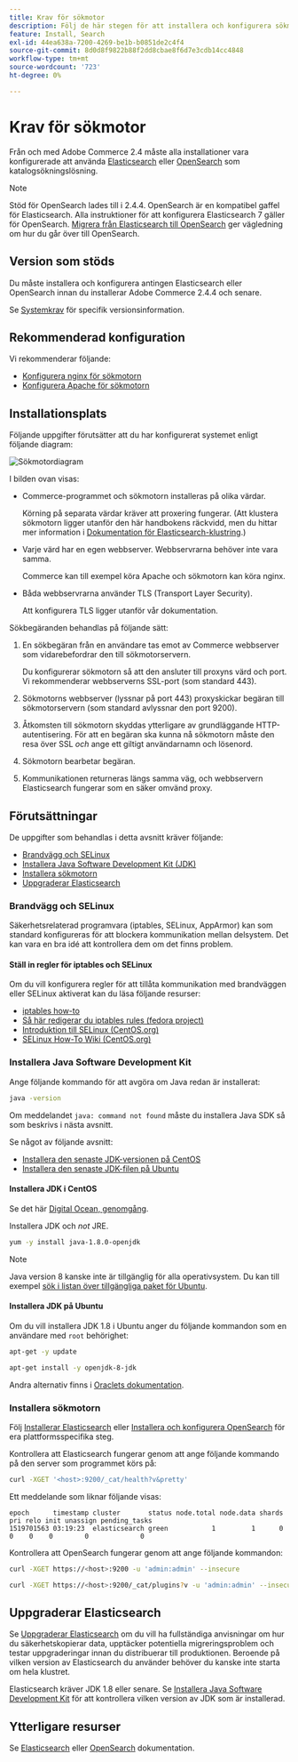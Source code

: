 ```yaml
---
title: Krav för sökmotor
description: Följ de här stegen för att installera och konfigurera sökmotorprogram som stöds för lokala installationer av Adobe Commerce.
feature: Install, Search
exl-id: 44ea638a-7200-4269-be1b-b0851de2c4f4
source-git-commit: 8d0d8f9822b88f2dd8cbae8f6d7e3cdb14cc4848
workflow-type: tm+mt
source-wordcount: '723'
ht-degree: 0%

---
```


# Krav för sökmotor

Från och med Adobe Commerce 2.4 måste alla installationer vara konfigurerade att använda [Elasticsearch](https://www.elastic.co) eller [OpenSearch](https://opensearch.org/) som katalogsökningslösning.

>[!NOTE]
>
>Stöd för OpenSearch lades till i 2.4.4. OpenSearch är en kompatibel gaffel för Elasticsearch. Alla instruktioner för att konfigurera Elasticsearch 7 gäller för OpenSearch. [Migrera från Elasticsearch till OpenSearch](../../../upgrade/prepare/opensearch-migration.md) ger vägledning om hur du går över till OpenSearch.

## Version som stöds

Du måste installera och konfigurera antingen Elasticsearch eller OpenSearch innan du installerar Adobe Commerce 2.4.4 och senare.

Se [Systemkrav](../../system-requirements.md) för specifik versionsinformation.

## Rekommenderad konfiguration

Vi rekommenderar följande:

* [Konfigurera nginx för sökmotorn](configure-nginx.md)
* [Konfigurera Apache för sökmotorn](configure-apache.md)

## Installationsplats

Följande uppgifter förutsätter att du har konfigurerat systemet enligt följande diagram:

![Sökmotordiagram](../../../assets/installation/search-engine-config.svg)

I bilden ovan visas:

* Commerce-programmet och sökmotorn installeras på olika värdar.

  Körning på separata värdar kräver att proxering fungerar. (Att klustera sökmotorn ligger utanför den här handbokens räckvidd, men du hittar mer information i [Dokumentation för Elasticsearch-klustring](https://www.elastic.co/guide/en/elasticsearch/guide/current/distributed-cluster.html).)

* Varje värd har en egen webbserver. Webbservrarna behöver inte vara samma.

  Commerce kan till exempel köra Apache och sökmotorn kan köra nginx.

* Båda webbservrarna använder TLS (Transport Layer Security).

  Att konfigurera TLS ligger utanför vår dokumentation.

Sökbegäranden behandlas på följande sätt:

1. En sökbegäran från en användare tas emot av Commerce webbserver som vidarebefordrar den till sökmotorservern.

   Du konfigurerar sökmotorn så att den ansluter till proxyns värd och port. Vi rekommenderar webbserverns SSL-port (som standard 443).

1. Sökmotorns webbserver (lyssnar på port 443) proxyskickar begäran till sökmotorservern (som standard avlyssnar den port 9200).

1. Åtkomsten till sökmotorn skyddas ytterligare av grundläggande HTTP-autentisering. För att en begäran ska kunna nå sökmotorn måste den resa över SSL *och* ange ett giltigt användarnamn och lösenord.

1. Sökmotorn bearbetar begäran.

1. Kommunikationen returneras längs samma väg, och webbservern Elasticsearch fungerar som en säker omvänd proxy.

## Förutsättningar

De uppgifter som behandlas i detta avsnitt kräver följande:

* [Brandvägg och SELinux](#firewall-and-selinux)
* [Installera Java Software Development Kit (JDK)](#install-the-java-software-development-kit)
* [Installera sökmotorn](#install-the-search-engine)
* [Uppgraderar Elasticsearch](#upgrading-elasticsearch)

### Brandvägg och SELinux

Säkerhetsrelaterad programvara (iptables, SELinux, AppArmor) kan som standard konfigureras för att blockera kommunikation mellan delsystem. Det kan vara en bra idé att kontrollera dem om det finns problem.

#### Ställ in regler för iptables och SELinux

Om du vill konfigurera regler för att tillåta kommunikation med brandväggen eller SELinux aktiverat kan du läsa följande resurser:

* [iptables how-to](https://help.ubuntu.com/community/IptablesHowTo)
* [Så här redigerar du iptables rules (fedora project)](https://fedoraproject.org/wiki/How_to_edit_iptables_rules)
* [Introduktion till SELinux (CentOS.org)](https://www.centos.org)
* [SELinux How-To Wiki (CentOS.org)](https://wiki.centos.org/HowTos/SELinux)

### Installera Java Software Development Kit

Ange följande kommando för att avgöra om Java redan är installerat:

```bash
java -version
```

Om meddelandet `java: command not found` måste du installera Java SDK så som beskrivs i nästa avsnitt.

Se något av följande avsnitt:

* [Installera den senaste JDK-versionen på CentOS](#install-the-jdk-on-centos)
* [Installera den senaste JDK-filen på Ubuntu](#install-the-jdk-on-ubuntu)

#### Installera JDK i CentOS

Se det här [Digital Ocean, genomgång](https://www.digitalocean.com/community/tutorials/how-to-install-java-on-centos-and-fedora#install-oracle-java-8).

Installera JDK och *not* JRE.

```bash
yum -y install java-1.8.0-openjdk
```

>[!NOTE]
>
>Java version 8 kanske inte är tillgänglig för alla operativsystem. Du kan till exempel [sök i listan över tillgängliga paket för Ubuntu](https://packages.ubuntu.com/).

#### Installera JDK på Ubuntu

Om du vill installera JDK 1.8 i Ubuntu anger du följande kommandon som en användare med `root` behörighet:

```bash
apt-get -y update
```

```bash
apt-get install -y openjdk-8-jdk
```

Andra alternativ finns i [Oraclets dokumentation](https://docs.oracle.com/javase/8/docs/technotes/guides/install/install_overview.html).

### Installera sökmotorn

Följ [Installerar Elasticsearch](https://www.elastic.co/guide/en/elasticsearch/reference/current/install-elasticsearch.html) eller [Installera och konfigurera OpenSearch](https://opensearch.org/docs/latest/opensearch/install/index/) för era plattformsspecifika steg.

Kontrollera att Elasticsearch fungerar genom att ange följande kommando på den server som programmet körs på:

```bash
curl -XGET '<host>:9200/_cat/health?v&pretty'
```

Ett meddelande som liknar följande visas:

```terminal
epoch      timestamp cluster       status node.total node.data shards pri relo init unassign pending_tasks
1519701563 03:19:23  elasticsearch green           1         1      0   0    0    0        0             0
```

Kontrollera att OpenSearch fungerar genom att ange följande kommandon:

```bash
curl -XGET https://<host>:9200 -u 'admin:admin' --insecure
```

```bash
curl -XGET https://<host>:9200/_cat/plugins?v -u 'admin:admin' --insecure
```

## Uppgraderar Elasticsearch

Se [Uppgraderar Elasticsearch](https://www.elastic.co/guide/en/elasticsearch/reference/current/setup-upgrade.html) om du vill ha fullständiga anvisningar om hur du säkerhetskopierar data, upptäcker potentiella migreringsproblem och testar uppgraderingar innan du distribuerar till produktionen. Beroende på vilken version av Elasticsearch du använder behöver du kanske inte starta om hela klustret.

Elasticsearch kräver JDK 1.8 eller senare. Se [Installera Java Software Development Kit](#install-the-java-software-development-kit) för att kontrollera vilken version av JDK som är installerad.

## Ytterligare resurser

Se [Elasticsearch](https://www.elastic.co/guide/en/elasticsearch/reference/current/index.html) eller [OpenSearch](https://opensearch.org/docs/latest/) dokumentation.

